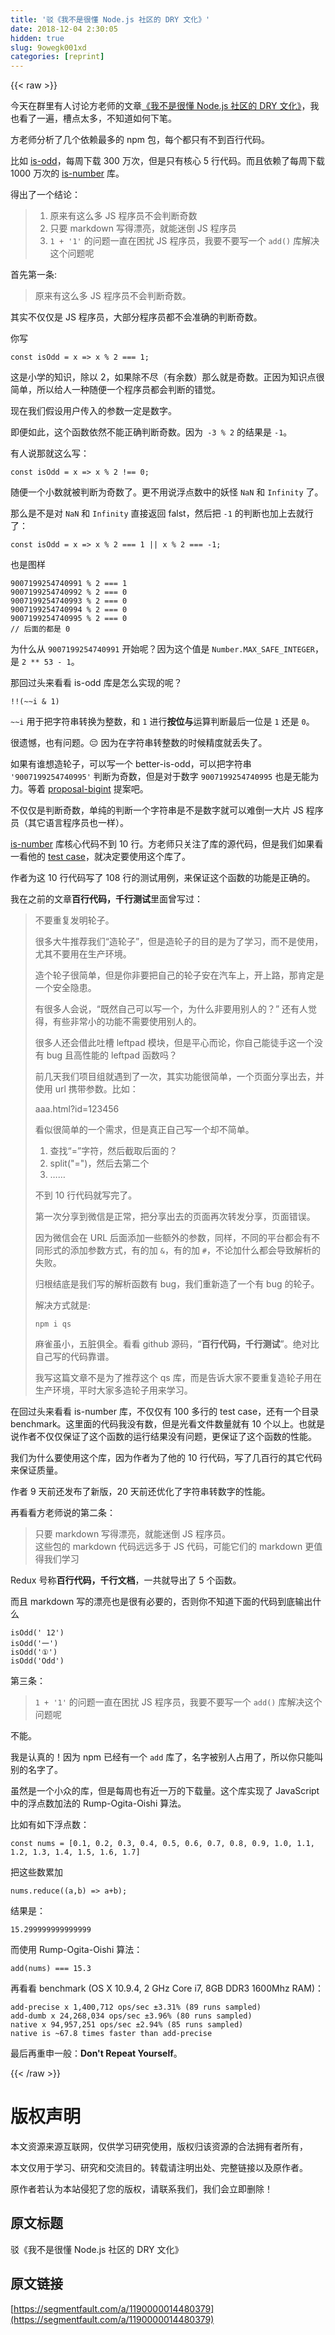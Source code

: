 ```yaml
---
title: '驳《我不是很懂 Node.js 社区的 DRY 文化》' 
date: 2018-12-04 2:30:05
hidden: true
slug: 9owegk001xd
categories: [reprint]
---
```


{{< raw >}}

                    
<p>今天在群里有人讨论方老师的文章<a href="https://zhuanlan.zhihu.com/p/35848291" rel="nofollow noreferrer">《我不是很懂 Node.js 社区的 DRY 文化》</a>，我也看了一遍，槽点太多，不知道如何下笔。</p>
<p>方老师分析了几个依赖最多的 npm 包，每个都只有不到百行代码。</p>
<p>比如 <a href="https://www.npmjs.com/package/is-odd" rel="nofollow noreferrer">is-odd</a>，每周下载 300 万次，但是只有核心 5 行代码。而且依赖了每周下载 1000 万次的 <a href="https://github.com/jonschlinkert/is-number" rel="nofollow noreferrer">is-number</a> 库。</p>
<p>得出了一个结论：</p>
<blockquote><ol>
<li>原来有这么多 JS 程序员不会判断奇数</li>
<li>只要 markdown 写得漂亮，就能迷倒 JS 程序员</li>
<li>
<code>1 + '1'</code> 的问题一直在困扰 JS 程序员，我要不要写一个 <code>add()</code> 库解决这个问题呢</li>
</ol></blockquote>
<p>首先第一条:</p>
<blockquote>原来有这么多 JS 程序员不会判断奇数。</blockquote>
<p>其实不仅仅是 JS 程序员，大部分程序员都不会准确的判断奇数。</p>
<p>你写</p>
<pre><code class="js">const isOdd = x =&gt; x % 2 === 1;</code></pre>
<p>这是小学的知识，除以 2，如果除不尽（有余数）那么就是奇数。正因为知识点很简单，所以给人一种随便一个程序员都会判断的错觉。</p>
<p>现在我们假设用户传入的参数一定是数字。</p>
<p>即便如此，这个函数依然不能正确判断奇数。因为<code> -3 % 2</code> 的结果是 <code>-1</code>。</p>
<p>有人说那就这么写：</p>
<pre><code class="js">const isOdd = x =&gt; x % 2 !== 0;</code></pre>
<p>随便一个小数就被判断为奇数了。更不用说浮点数中的妖怪 <code>NaN</code> 和 <code>Infinity</code> 了。</p>
<p>那么是不是对 <code>NaN</code> 和 <code>Infinity</code> 直接返回 falst，然后把 <code>-1</code> 的判断也加上去就行了：</p>
<pre><code class="js">const isOdd = x =&gt; x % 2 === 1 || x % 2 === -1;</code></pre>
<p>也是图样</p>
<pre><code class="js">9007199254740991 % 2 === 1
9007199254740992 % 2 === 0
9007199254740993 % 2 === 0
9007199254740994 % 2 === 0
9007199254740995 % 2 === 0
// 后面的都是 0</code></pre>
<p>为什么从 <code>9007199254740991</code> 开始呢？因为这个值是 <code>Number.MAX_SAFE_INTEGER</code>，是 <code>2 ** 53 - 1</code>。</p>
<p>那回过头来看看 is-odd 库是怎么实现的呢？</p>
<pre><code class="js">!!(~~i &amp; 1)</code></pre>
<p><code>~~i</code> 用于把字符串转换为整数，和 <code>1</code> 进行<strong>按位与</strong>运算判断最后一位是 <code>1</code> 还是 <code>0</code>。</p>
<p>很遗憾，也有问题。😔 因为在字符串转整数的时候精度就丢失了。</p>
<p>如果有谁想造轮子，可以写一个 better-is-odd，可以把字符串 <code>'9007199254740995'</code> 判断为奇数，但是对于数字 <code>9007199254740995</code> 也是无能为力。等着 <a href="https://github.com/tc39/proposal-bigint" rel="nofollow noreferrer">proposal-bigint</a> 提案吧。</p>
<p>不仅仅是判断奇数，单纯的判断一个字符串是不是数字就可以难倒一大片 JS 程序员（其它语言程序员也一样）。</p>
<p><a href="https://github.com/jonschlinkert/is-number" rel="nofollow noreferrer">is-number</a> 库核心代码不到 10 行。方老师只关注了库的源代码，但是我们如果看一看他的 <a href="https://github.com/jonschlinkert/is-number/blob/master/test.js" rel="nofollow noreferrer">test case</a>，就决定要使用这个库了。</p>
<p>作者为这 10 行代码写了 108 行的测试用例，来保证这个函数的功能是正确的。</p>
<p>我在之前的文章<strong>百行代码，千行测试</strong>里面曾写过：</p>
<blockquote>
<p>不要重复发明轮子。</p>
<p>很多大牛推荐我们“造轮子”，但是造轮子的目的是为了学习，而不是使用，尤其不要用在生产环境。</p>
<p>造个轮子很简单，但是你非要把自己的轮子安在汽车上，开上路，那肯定是一个安全隐患。</p>
<p>有很多人会说，“既然自己可以写一个，为什么非要用别人的？” 还有人觉得，有些非常小的功能不需要使用别人的。</p>
<p>很多人还会借此吐槽 leftpad 模块，但是平心而论，你自己能徒手这一个没有 bug 且高性能的 leftpad 函数吗？</p>
<p>前几天我们项目组就遇到了一次，其实功能很简单，一个页面分享出去，并使用 url 携带参数。比如：</p>
<p>aaa.html?id=123456</p>
<p>看似很简单的一个需求，但是真正自己写一个却不简单。</p>
<ol>
<li>查找“=”字符，然后截取后面的？</li>
<li>split("=")，然后去第二个</li>
<li>……</li>
</ol>
<p>不到 10 行代码就写完了。</p>
<p>第一次分享到微信是正常，把分享出去的页面再次转发分享，页面错误。</p>
<p>因为微信会在 URL 后面添加一些额外的参数，同样，不同的平台都会有不同形式的添加参数方式，有的加 <code>&amp;</code>，有的加 <code>#</code>，不论加什么都会导致解析的失败。</p>
<p>归根结底是我们写的解析函数有 bug，我们重新造了一个有 bug 的轮子。</p>
<p>解决方式就是:</p>
<p><code>npm i qs</code></p>
<p>麻雀虽小，五脏俱全。看看 github 源码，“<strong>百行代码，千行测试</strong>”。绝对比自己写的代码靠谱。</p>
<p>我写这篇文章不是为了推荐这个 qs 库，而是告诉大家不要重复造轮子用在生产环境，平时大家多造轮子用来学习。</p>
</blockquote>
<p>在回过头来看看 is-number 库，不仅仅有 100 多行的 test case，还有一个目录 benchmark。这里面的代码我没有数，但是光看文件数量就有 10 个以上。也就是说作者不仅仅保证了这个函数的运行结果没有问题，更保证了这个函数的性能。</p>
<p>我们为什么要使用这个库，因为作者为了他的 10 行代码，写了几百行的其它代码来保证质量。</p>
<p>作者 9 天前还发布了新版，20 天前还优化了字符串转数字的性能。</p>
<p>再看看方老师说的第二条：</p>
<blockquote>只要 markdown 写得漂亮，就能迷倒 JS 程序员。<br>这些包的 markdown 代码远远多于 JS 代码，可能它们的 markdown 更值得我们学习</blockquote>
<p>Redux 号称<strong>百行代码，千行文档</strong>，一共就导出了 5 个函数。</p>
<p>而且 markdown 写的漂亮也是很有必要的，否则你不知道下面的代码到底输出什么</p>
<pre><code class="js">isOdd(' 12')
isOdd('一')
isOdd('①')
isOdd('Odd')</code></pre>
<p>第三条：</p>
<blockquote>
<code>1 + '1'</code> 的问题一直在困扰 JS 程序员，我要不要写一个 <code>add()</code> 库解决这个问题呢</blockquote>
<p>不能。</p>
<p>我是认真的！因为 npm 已经有一个 <code>add</code> 库了，名字被别人占用了，所以你只能叫别的名字了。</p>
<p>虽然是一个小众的库，但是每周也有近一万的下载量。这个库实现了 JavaScript 中的浮点数加法的 Rump-Ogita-Oishi 算法。</p>
<p>比如有如下浮点数：</p>
<pre><code class="js">const nums = [0.1, 0.2, 0.3, 0.4, 0.5, 0.6, 0.7, 0.8, 0.9, 1.0, 1.1, 1.2, 1.3, 1.4, 1.5, 1.6, 1.7]</code></pre>
<p>把这些数累加</p>
<pre><code class="js">nums.reduce((a,b) =&gt; a+b);</code></pre>
<p>结果是：</p>
<pre><code>15.299999999999999</code></pre>
<p>而使用 Rump-Ogita-Oishi 算法：</p>
<pre><code class="js">add(nums) === 15.3</code></pre>
<p>再看看 benchmark (OS X 10.9.4, 2 GHz Core i7, 8GB DDR3 1600Mhz RAM)：</p>
<pre><code>add-precise x 1,400,712 ops/sec ±3.31% (89 runs sampled)
add-dumb x 24,268,034 ops/sec ±3.96% (80 runs sampled)
native x 94,957,251 ops/sec ±2.94% (85 runs sampled)
native is ~67.8 times faster than add-precise</code></pre>
<p>最后再重申一般：<strong>Don't Repeat Yourself</strong>。</p>

                
{{< /raw >}}

# 版权声明
本文资源来源互联网，仅供学习研究使用，版权归该资源的合法拥有者所有，

本文仅用于学习、研究和交流目的。转载请注明出处、完整链接以及原作者。

原作者若认为本站侵犯了您的版权，请联系我们，我们会立即删除！

## 原文标题
驳《我不是很懂 Node.js 社区的 DRY 文化》

## 原文链接
[https://segmentfault.com/a/1190000014480379](https://segmentfault.com/a/1190000014480379)

